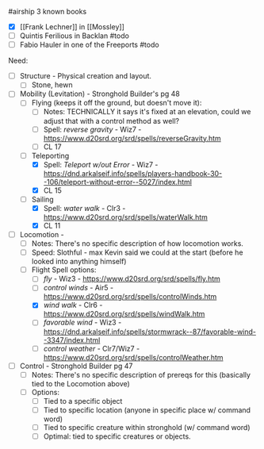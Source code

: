 #airship 
3 known books
- [x] [[Frank Lechner]] in [[Mossley]]
- [ ] Quintis Ferilious in Backlan #todo
- [ ] Fabio Hauler in one of the Freeports #todo

Need:
- [ ] Structure - Physical creation and layout.
	- [ ] Stone, hewn
- [ ] Mobility (Levitation) - Stronghold Builder's pg 48
	- [ ] Flying (keeps it off the ground, but doesn't move it):
		- [ ] Notes: TECHNICALLY it says it's fixed at an elevation, could we adjust that with a control method as well?
		- [ ] Spell: <em>reverse gravity</em> - Wiz7 - https://www.d20srd.org/srd/spells/reverseGravity.htm
		- [ ] CL 17
	- [ ] Teleporting
		- [x] Spell: <em>Teleport w/out Error</em> - Wiz7 - https://dnd.arkalseif.info/spells/players-handbook-30--106/teleport-without-error--5027/index.html
		- [x] CL 15
	- [ ] Sailing
		- [x] Spell: <em>water walk</em> - Clr3 - https://www.d20srd.org/srd/spells/waterWalk.htm
		- [x] CL 11
- [ ] Locomotion - 
	- [ ] Notes: There's no specific description of how locomotion works.
	- [ ] Speed: Slothful - max Kevin said we could at the start (before he looked into anything himself)
	- [ ] Flight Spell options:
		- [ ] <em>fly</em> - Wiz3 - https://www.d20srd.org/srd/spells/fly.htm
		- [ ] <em>control winds</em> - Air5 - https://www.d20srd.org/srd/spells/controlWinds.htm
		- [x] <em>wind walk</em> - Clr6 - https://www.d20srd.org/srd/spells/windWalk.htm
		- [ ] <em>favorable wind</em> - Wiz3 - https://dnd.arkalseif.info/spells/stormwrack--87/favorable-wind--3347/index.html
		- [ ] <em>control weather</em> - Clr7/Wiz7 - https://www.d20srd.org/srd/spells/controlWeather.htm
- [ ] Control - Stronghold Builder pg 47
	- [ ] Notes: There's no specific description of prereqs for this (basically tied to the Locomotion above)
	- [ ] Options:
		- [ ] Tied to a specific object
		- [ ] Tied to specific location (anyone in specific place w/ command word)
		- [ ] Tied to specific creature within stronghold (w/ command word)
		- [ ] Optimal: tied to specific creatures or objects.
